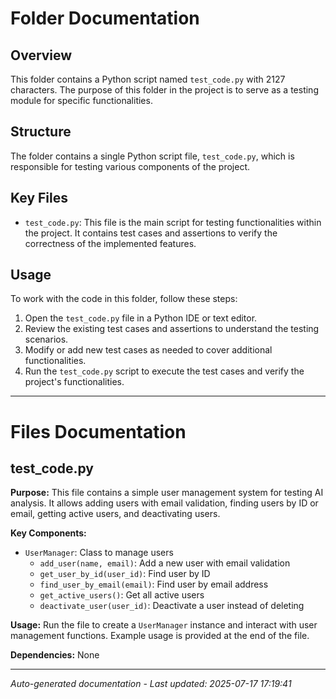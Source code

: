 # Folder Documentation

## Overview
This folder contains a Python script named `test_code.py` with 2127 characters. The purpose of this folder in the project is to serve as a testing module for specific functionalities.

## Structure
The folder contains a single Python script file, `test_code.py`, which is responsible for testing various components of the project.

## Key Files
- `test_code.py`: This file is the main script for testing functionalities within the project. It contains test cases and assertions to verify the correctness of the implemented features.

## Usage
To work with the code in this folder, follow these steps:
1. Open the `test_code.py` file in a Python IDE or text editor.
2. Review the existing test cases and assertions to understand the testing scenarios.
3. Modify or add new test cases as needed to cover additional functionalities.
4. Run the `test_code.py` script to execute the test cases and verify the project's functionalities.

---

# Files Documentation

## test_code.py

**Purpose:** This file contains a simple user management system for testing AI analysis. It allows adding users with email validation, finding users by ID or email, getting active users, and deactivating users.

**Key Components:**
- `UserManager`: Class to manage users
  - `add_user(name, email)`: Add a new user with email validation
  - `get_user_by_id(user_id)`: Find user by ID
  - `find_user_by_email(email)`: Find user by email address
  - `get_active_users()`: Get all active users
  - `deactivate_user(user_id)`: Deactivate a user instead of deleting

**Usage:** Run the file to create a `UserManager` instance and interact with user management functions. Example usage is provided at the end of the file.

**Dependencies:** None

---
*Auto-generated documentation - Last updated: 2025-07-17 17:19:41*
